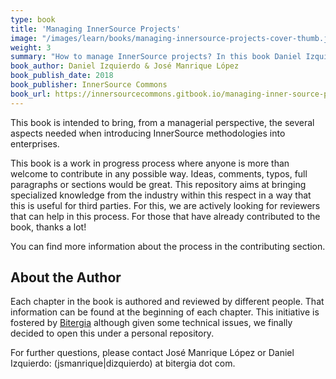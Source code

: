 ```yaml
---
type: book
title: 'Managing InnerSource Projects'
image: "/images/learn/books/managing-innersource-projects-cover-thumb.jpg"
weight: 3
summary: "How to manage InnerSource projects? In this book Daniel Izquierdo & José Manrique López explain basic infrastructure as well as metrics that are helpful when introducing InnerSource methodologies into an enterprise."
book_author: Daniel Izquierdo & José Manrique López
book_publish_date: 2018
book_publisher: InnerSource Commons
book_url: https://innersourcecommons.gitbook.io/managing-inner-source-projects/
---
```


This book is intended to bring, from a managerial perspective, the several aspects needed when introducing InnerSource methodologies into enterprises.

This book is a work in progress process where anyone is more than welcome to contribute in any possible way. Ideas, comments, typos, full paragraphs or sections would be great. This repository aims at bringing specialized knowledge from the industry within this respect in a way that this is useful for third parties. For this, we are actively looking for reviewers that can help in this process. For those that have already contributed to the book, thanks a lot!

You can find more information about the process in the contributing section.

## About the Author

Each chapter in the book is authored and reviewed by different people. That information can be found at the beginning of each chapter. This initiative is fostered by [Bitergia](https://bitergia.com/) although given some technical issues, we finally decided to open this under a personal repository.

For further questions, please contact José Manrique López or Daniel Izquierdo: (jsmanrique|dizquierdo) at bitergia dot com.
